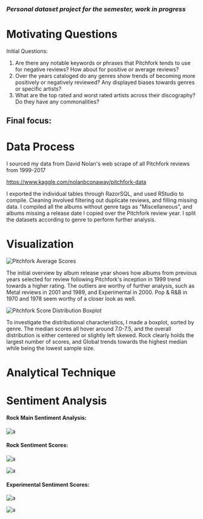 ### _Personal dataset project for the semester, work in progress_
# Motivating Questions

Initial Questions:
1. Are there any notable keywords or phrases that Pitchfork tends to use for negative reviews? How
about for positive or average reviews?
2. Over the years cataloged do any genres show trends of becoming more positively or negatively reviewed?
Any displayed biases towards genres or specific artists?
3. What are the top rated and worst rated artists across their discography? Do they have any commonalities?

Final focus:
  -

# Data Process

I sourced my data from David Nolan's web scrape of all Pitchfork reviews from 1999-2017
  
  https://www.kaggle.com/nolanbconaway/pitchfork-data
  
I exported the individual tables through RazorSQL, and used RStudio to compile. Cleaning involved filtering out duplicate reviews, and filling missing data. I compiled all the albums without genre tags as "Miscellaneous", and albums missing a release date I copied over the Pitchfork review year. I split the datasets according to genre to perform further analysis. 

# Visualization

![Pitchfork Average Scores](https://github.com/ElishaPhillips/DATA-115-Personal-Dataset-Project/blob/main/Analysis/Main/PitchforkAverageScoresGenre.png)

The initial overview by album release year shows how albums from previous years selected for review following Pitchfork's inception in 1999 trend towards a higher rating. The outliers are worthy of further analysis, such as Metal reviews in 2001 and 1989, and Experimental in 2000. Pop & R&B in 1970 and 1978 seem worthy of a closer look as well. 

![Pitchfork Score Distribution Boxplot](https://github.com/ElishaPhillips/DATA-115-Personal-Dataset-Project/blob/main/Analysis/Main/PitchforkGenreScoreBoxplot.png)

To investigate the distributional characteristics, I made a boxplot, sorted by genre. The median scores all hover around 7.0-7.5, and the overall distribution is either centered or slightly left skewed. Rock clearly holds the largest number of scores, and Global trends towards the highest median while being the lowest sample size.
# Analytical Technique

# Sentiment Analysis 

#### Rock Main Sentiment Analysis:

![a](https://github.com/ElishaPhillips/DATA-115-Personal-Dataset-Project/blob/c7a42b0addbbdc805b3f822c0fa95e866f85458a/Analysis/Sentiment/PitchforkRockEmotionAlbumMainJitter.png)

#### Rock Sentiment Scores:

![a](https://github.com/ElishaPhillips/DATA-115-Personal-Dataset-Project/blob/c7a42b0addbbdc805b3f822c0fa95e866f85458a/Analysis/Sentiment/PitchforkRockSentimentAlbum.png)

![a](https://github.com/ElishaPhillips/DATA-115-Personal-Dataset-Project/blob/c7a42b0addbbdc805b3f822c0fa95e866f85458a/Analysis/Sentiment/PitchforkRockSentimentScore.png)


#### Experimental Sentiment Scores:
![a](https://github.com/ElishaPhillips/DATA-115-Personal-Dataset-Project/blob/c7a42b0addbbdc805b3f822c0fa95e866f85458a/Analysis/Sentiment/PitchforkExperimentalSentimentAlbum.png)

![a](https://github.com/ElishaPhillips/DATA-115-Personal-Dataset-Project/blob/c7a42b0addbbdc805b3f822c0fa95e866f85458a/Analysis/Sentiment/PitchforkExperimentalSentimentScore.png)










